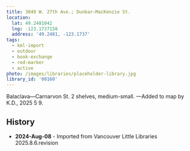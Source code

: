 ```yaml
---
title: 3049 W. 27th Ave.; Dunbar—MacKenzie St.
location:
  lat: 49.2481042
  lng: -123.1737158
  address: '49.2481, -123.1737'
tags:
  - kml-import
  - outdoor
  - book-exchange
  - red-marker
  - active
photo: /images/libraries/placeholder-library.jpg
library_id: '00160'
---
```

Balaclava—Carnarvon St.
2 shelves, medium-small.
—Added to map by K.D., 2025 5 9.

## History
- **2024-Aug-08** - Imported from Vancouver Little Libraries 2025.8.6.revision
